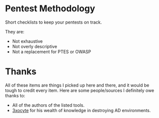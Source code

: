 # Pentest Methodology
Short checklists to keep your pentests on track.

They are:
- Not exhaustive
- Not overly descriptive
- Not a replacement for PTES or OWASP


# Thanks
All of these items are things I picked up here and there, and it would be tough to credit every item. Here are some people/sources I definitely owe thanks to:

- All of the authors of the listed tools.
- [3xocyte](https://github.com/3xocyte) for his wealth of knowledge in destroying AD environments.
